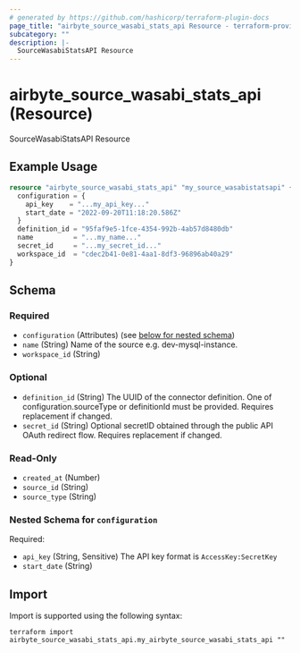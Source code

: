 ```yaml
---
# generated by https://github.com/hashicorp/terraform-plugin-docs
page_title: "airbyte_source_wasabi_stats_api Resource - terraform-provider-airbyte"
subcategory: ""
description: |-
  SourceWasabiStatsAPI Resource
---
```


# airbyte_source_wasabi_stats_api (Resource)

SourceWasabiStatsAPI Resource

## Example Usage

```terraform
resource "airbyte_source_wasabi_stats_api" "my_source_wasabistatsapi" {
  configuration = {
    api_key    = "...my_api_key..."
    start_date = "2022-09-20T11:18:20.586Z"
  }
  definition_id = "95faf9e5-1fce-4354-992b-4ab57d8480db"
  name          = "...my_name..."
  secret_id     = "...my_secret_id..."
  workspace_id  = "cdec2b41-0e81-4aa1-8df3-96896ab40a29"
}
```

<!-- schema generated by tfplugindocs -->
## Schema

### Required

- `configuration` (Attributes) (see [below for nested schema](#nestedatt--configuration))
- `name` (String) Name of the source e.g. dev-mysql-instance.
- `workspace_id` (String)

### Optional

- `definition_id` (String) The UUID of the connector definition. One of configuration.sourceType or definitionId must be provided. Requires replacement if changed.
- `secret_id` (String) Optional secretID obtained through the public API OAuth redirect flow. Requires replacement if changed.

### Read-Only

- `created_at` (Number)
- `source_id` (String)
- `source_type` (String)

<a id="nestedatt--configuration"></a>
### Nested Schema for `configuration`

Required:

- `api_key` (String, Sensitive) The API key format is `AccessKey:SecretKey`
- `start_date` (String)

## Import

Import is supported using the following syntax:

```shell
terraform import airbyte_source_wasabi_stats_api.my_airbyte_source_wasabi_stats_api ""
```
